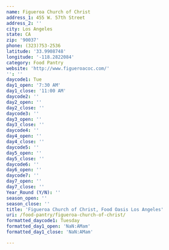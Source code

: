 ```yaml
---
name: Figueroa Church of Christ
address_1: 455 W. 57th Street
address_2: ''
city: Los Angeles
state: CA
zip: '90037'
phone: (323)753-2536
latitude: '33.9908748'
longitude: '-118.2822084'
category: Food Pantry
website: 'http://www.figueroacoc.com/'
'': ''
daycode1: Tue
day1_open: '7:30 AM'
day1_close: '11:00 AM'
daycode2: ''
day2_open: ''
day2_close: ''
daycode3: ''
day3_open: ''
day3_close: ''
daycode4: ''
day4_open: ''
day4_close: ''
daycode5: ''
day5_open: ''
day5_close: ''
daycode6: ''
day6_open: ''
daycode7: ''
day7_open: ''
day7_close: ''
Year_Round (Y/N): ''
season_open: ''
season_close: ''
title: 'Figueroa Church of Christ, Food Oasis Los Angeles'
uri: /food-pantry/figueroa-church-of-christ/
formatted_daycode1: Tuesday
formatted_day1_open: 'NaN:AMam'
formatted_day1_close: 'NaN:AMam'

---
```

